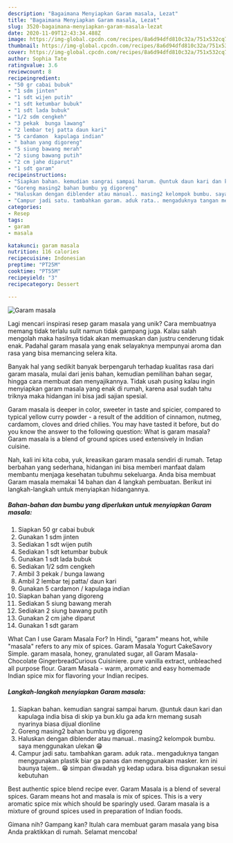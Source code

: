 ```yaml
---
description: "Bagaimana Menyiapkan Garam masala, Lezat"
title: "Bagaimana Menyiapkan Garam masala, Lezat"
slug: 3520-bagaimana-menyiapkan-garam-masala-lezat
date: 2020-11-09T12:43:34.488Z
image: https://img-global.cpcdn.com/recipes/8a6d94dfd810c32a/751x532cq70/garam-masala-foto-resep-utama.jpg
thumbnail: https://img-global.cpcdn.com/recipes/8a6d94dfd810c32a/751x532cq70/garam-masala-foto-resep-utama.jpg
cover: https://img-global.cpcdn.com/recipes/8a6d94dfd810c32a/751x532cq70/garam-masala-foto-resep-utama.jpg
author: Sophia Tate
ratingvalue: 3.6
reviewcount: 8
recipeingredient:
- "50 gr cabai bubuk"
- "1 sdm jinten"
- "1 sdt wijen putih"
- "1 sdt ketumbar bubuk"
- "1 sdt lada bubuk"
- "1/2 sdm cengkeh"
- "3 pekak  bunga lawang"
- "2 lembar tej patta daun kari"
- "5 cardamon  kapulaga indian"
- " bahan yang digoreng"
- "5 siung bawang merah"
- "2 siung bawang putih"
- "2 cm jahe diparut"
- "1 sdt garam"
recipeinstructions:
- "Siapkan bahan. kemudian sangrai sampai harum. @untuk daun kari dan kapulaga india bisa di skip ya bun.klu ga ada krn memang susah nyarinya biasa dijual dionline"
- "Goreng masing2 bahan bumbu yg digoreng"
- "Haluskan dengan diblender atau manual.. masing2 kelompok bumbu. saya menggunakan ulekan 😁"
- "Campur jadi satu. tambahkan garam. aduk rata.. mengaduknya tangan menggunakan plastik biar ga panas dan menggunakan masker. krn ini baunya tajem.. 😁 simpan diwadah yg kedap udara. bisa digunakan sesui kebutuhan"
categories:
- Resep
tags:
- garam
- masala

katakunci: garam masala 
nutrition: 116 calories
recipecuisine: Indonesian
preptime: "PT25M"
cooktime: "PT55M"
recipeyield: "3"
recipecategory: Dessert

---
```



![Garam masala](https://img-global.cpcdn.com/recipes/8a6d94dfd810c32a/751x532cq70/garam-masala-foto-resep-utama.jpg)

Lagi mencari inspirasi resep garam masala yang unik? Cara membuatnya memang tidak terlalu sulit namun tidak gampang juga. Kalau salah mengolah maka hasilnya tidak akan memuaskan dan justru cenderung tidak enak. Padahal garam masala yang enak selayaknya mempunyai aroma dan rasa yang bisa memancing selera kita.

Banyak hal yang sedikit banyak berpengaruh terhadap kualitas rasa dari garam masala, mulai dari jenis bahan, kemudian pemilihan bahan segar, hingga cara membuat dan menyajikannya. Tidak usah pusing kalau ingin menyiapkan garam masala yang enak di rumah, karena asal sudah tahu triknya maka hidangan ini bisa jadi sajian spesial.

Garam masala is deeper in color, sweeter in taste and spicier, compared to typical yellow curry powder - a result of the addition of cinnamon, nutmeg, cardamom, cloves and dried chilies. You may have tasted it before, but do you know the answer to the following question: What is garam masala? Garam masala is a blend of ground spices used extensively in Indian cuisine.


Nah, kali ini kita coba, yuk, kreasikan garam masala sendiri di rumah. Tetap berbahan yang sederhana, hidangan ini bisa memberi manfaat dalam membantu menjaga kesehatan tubuhmu sekeluarga. Anda bisa membuat Garam masala memakai 14 bahan dan 4 langkah pembuatan. Berikut ini langkah-langkah untuk menyiapkan hidangannya.

<!--inarticleads1-->

##### Bahan-bahan dan bumbu yang diperlukan untuk menyiapkan Garam masala:

1. Siapkan 50 gr cabai bubuk
1. Gunakan 1 sdm jinten
1. Sediakan 1 sdt wijen putih
1. Sediakan 1 sdt ketumbar bubuk
1. Gunakan 1 sdt lada bubuk
1. Sediakan 1/2 sdm cengkeh
1. Ambil 3 pekak / bunga lawang
1. Ambil 2 lembar tej patta/ daun kari
1. Gunakan 5 cardamon / kapulaga indian
1. Siapkan  bahan yang digoreng
1. Sediakan 5 siung bawang merah
1. Sediakan 2 siung bawang putih
1. Gunakan 2 cm jahe diparut
1. Gunakan 1 sdt garam


What Can I use Garam Masala For? In Hindi, &#34;garam&#34; means hot, while &#34;masala&#34; refers to any mix of spices. Garam Masala Yogurt CakeSavory Simple. garam masala, honey, granulated sugar, all Garam Masala-Chocolate GingerbreadCurious Cuisiniere. pure vanilla extract, unbleached all purpose flour. Garam Masala - warm, aromatic and easy homemade Indian spice mix for flavoring your Indian recipes. 

<!--inarticleads2-->

##### Langkah-langkah menyiapkan Garam masala:

1. Siapkan bahan. kemudian sangrai sampai harum. @untuk daun kari dan kapulaga india bisa di skip ya bun.klu ga ada krn memang susah nyarinya biasa dijual dionline
1. Goreng masing2 bahan bumbu yg digoreng
1. Haluskan dengan diblender atau manual.. masing2 kelompok bumbu. saya menggunakan ulekan 😁
1. Campur jadi satu. tambahkan garam. aduk rata.. mengaduknya tangan menggunakan plastik biar ga panas dan menggunakan masker. krn ini baunya tajem.. 😁 simpan diwadah yg kedap udara. bisa digunakan sesui kebutuhan


Best authentic spice blend recipe ever. Garam Masala is a blend of several spices. Garam means hot and masala is mix of spices. This is a very aromatic spice mix which should be sparingly used. Garam masala is a mixture of ground spices used in preparation of Indian foods. 

Gimana nih? Gampang kan? Itulah cara membuat garam masala yang bisa Anda praktikkan di rumah. Selamat mencoba!

